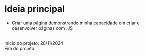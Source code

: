 # Ideia principal
- Criar uma página demonstrando minha capacidade em criar e desenvolver páginas com .JS

<br>Inicio do projeto: 28/11/2024
<br>Fim do projeto: 